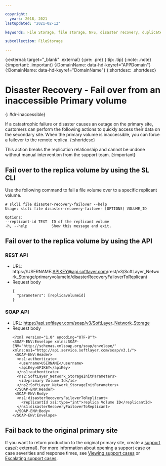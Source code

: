 ```yaml
---

copyright:
  years: 2018, 2021
lastupdated: "2021-02-12"

keywords: File Storage, file storage, NFS, disaster recovery, duplicate volume, replica volume, failover, failback,

subcollection: FileStorage

---
```

{:external: target="_blank" .external}
{:pre: .pre}
{:tip: .tip}
{:note: .note}
{:important: .important}
{:DomainName: data-hd-keyref="APPDomain"}
{:DomainName: data-hd-keyref="DomainName"}
{:shortdesc: .shortdesc}

# Disaster Recovery - Fail over from an inaccessible Primary volume
{: #dr-inaccessible}

If a catastrophic failure or disaster causes an outage on the primary site, customers can perform the following actions to quickly access their data on the secondary site. When the primary volume is inaccessible, you can force a failover to the remote replica.
{:shortdesc}

This action breaks the replication relationship and cannot be undone without manual intervention from the support team.
{:important}

## Fail over to the replica volume by using the SL CLI

Use the following command to fail a file volume over to a specific replicant volume.
  ```
  # slcli file disaster-recovery-failover --help
  Usage: slcli file disaster-recovery-failover [OPTIONS] VOLUME_ID

  Options:
  --replicant-id TEXT  ID of the replicant volume
  -h, --help           Show this message and exit.
  ```

## Fail over to the replica volume by using the API

### REST API
* URL: https://USERNAME:APIKEY@api.softlayer.com/rest/v3/SoftLayer_Network_Storage/primaryvolumeId/disasterRecoveryFailoverToReplicant
* Request body
  ```
  {
    "parameters": [replicavolumeid]
  }
  ```

### SOAP API
* URL: https://api.softlayer.com/soap/v3/SoftLayer_Network_Storage
* Request body
  ```
  <?xml version="1.0" encoding="UTF-8"?>
  <SOAP-ENV:Envelope xmlns:SOAP-ENV="http://schemas.xmlsoap.org/soap/envelope/" xmlns:ns1="http://api.service.softlayer.com/soap/v3.1/">
   <SOAP-ENV:Header>
    <ns1:authenticate>
     <username>USERNAME</username>
     <apiKey>APIKEY</apiKey>
    </ns1:authenticate>
    <ns2:SoftLayer_Network_StorageInitParameters>
     <id>primary Volume Id</id>
    </ns2:SoftLayer_Network_StorageInitParameters>
   </SOAP-ENV:Header>
   <SOAP-ENV:Body>
    <ns1:disasterRecoveryFailoverToReplicant>
      <replicantId xsi:type="int">replica Volume ID</replicantId>
    </ns1:disasterRecoveryFailoverToReplicant>
   </SOAP-ENV:Body>
  </SOAP-ENV:Envelope>
  ```

## Fail back to the original primary site

If you want to return production to the original primary site, create a [support case](https://cloud.ibm.com/unifiedsupport/supportcenter){: external}. For more information about opening a support case or case severities and response times, see [Viewing support cases](/docs/get-support?topic=get-support-managing-support-cases) or [Escalating support cases](/docs/get-support?topic=get-support-escalation).
